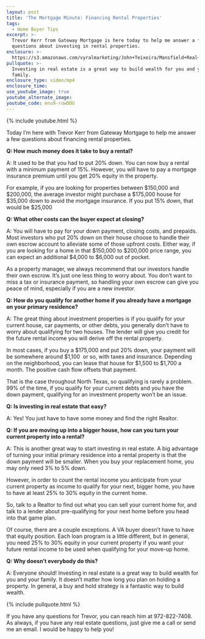 ```yaml
---
layout: post
title: 'The Mortgage Minute: Financing Rental Properties'
tags:
  - Home Buyer Tips
excerpt: >-
  Trevor Kerr from Gateway Mortgage is here today to help me answer a few common
  questions about investing in rental properties.
enclosure: >-
  https://s3.amazonaws.com/vyralmarketing/John+Teixeira/Mansfield+Real+Estate+Agent+Mortgage+Minute+4+updated+Info.mp4
pullquote: >-
  Investing in real estate is a great way to build wealth for you and your
  family.
enclosure_type: video/mp4
enclosure_time:
use_youtube_image: true
youtube_alternate_image:
youtube_code: enu9-ruwDDU
---
```



{% include youtube.html %}

Today I’m here with Trevor Kerr from Gateway Mortgage to help me answer a few questions about financing rental properties.&nbsp;

**Q: How much money does it take to buy a rental?**&nbsp;

A: It used to be that you had to put 20% down. You can now buy a rental with a minimum payment of 15%. However, you will have to pay a mortgage insurance premium until you get 20% equity in the property.&nbsp;

For example, if you are looking for properties between $150,000 and $200,000, the average investor might purchase a $175,000 house for $35,000 down to avoid the mortgage insurance. If you put 15% down, that would be $25,000&nbsp;

**Q: What other costs can the buyer expect at closing?&nbsp;**

A: You will have to pay for your down payment, closing costs, and prepaids. Most investors who put 20% down on their house choose to handle their own escrow account to alleviate some of those upfront costs. Either way, if you are looking for a home in that $150,000 to $200,000 price range, you can expect an additional $4,000 to $6,000 out of pocket.&nbsp;

As a property manager, we always recommend that our investors handle their own escrow. It’s just one less thing to worry about. You don’t want to miss a tax or insurance payment, so handling your own escrow can give you peace of mind, especially if you are a new investor.&nbsp;

**Q: How do you qualify for another home if you already have a mortgage on your primary residence?&nbsp;**

A: The great thing about investment properties is if you qualify for your current house, car payments, or other debts, you generally don’t have to worry about qualifying for two houses. The lender will give you credit for the future rental income you will derive off the rental property.&nbsp;

In most cases, if you buy a $175,000 and put 20% down, your payment will be somewhere around $1,100 &nbsp;or so, with taxes and insurance. Depending on the neighborhood, you can lease that house for $1,500 to $1,700 a month. The positive cash flow offsets that payment.&nbsp;

That is the case throughout North Texas, so qualifying is rarely a problem. 99% of the time, if you qualify for your current debts and you have the down payment, qualifying for an investment property won’t be an issue.&nbsp;

**Q: Is investing in real estate that easy?&nbsp;**

A: Yes! You just have to have some money and find the right Realtor.&nbsp;

**Q: If you are moving up into a bigger house, how can you turn your current property into a rental?&nbsp;**

A: This is another great way to start investing in real estate. A big advantage of turning your initial primary residence into a rental property is that the down payment will be smaller. When you buy your replacement home, you may only need 3% to 5% down.&nbsp;

However, in order to count the rental income you anticipate from your current property as income to qualify for your next, bigger home, you have to have at least 25% to 30% equity in the current home.&nbsp;

So, talk to a Realtor to find out what you can sell your current home for, and talk to a lender about pre-qualifying for your next home before you head into that game plan.&nbsp;

Of course, there are a couple exceptions. A VA buyer doesn’t have to have that equity position. Each loan program is a little different, but in general, you need 25% to 30% equity in your current property if you want your future rental income to be used when qualifying for your move-up home.&nbsp;

**Q: Why doesn’t everybody do this?**&nbsp;

A: Everyone should! Investing in real estate is a great way to build wealth for you and your family. It doesn’t matter how long you plan on holding a property. In general, a buy and hold strategy is a fantastic way to build wealth.&nbsp;

{% include pullquote.html %}

If you have any questions for Trevor, you can reach him at 972-822-7408. As always, if you have any real estate questions, just give me a call or send me an email. I would be happy to help you!